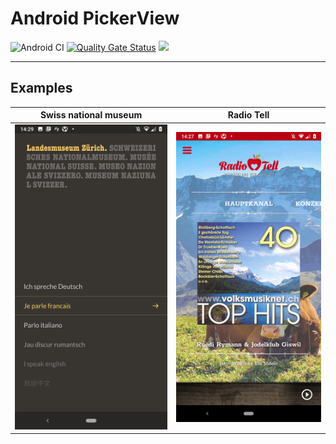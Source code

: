 # Android PickerView

![Android CI](https://github.com/swissdevch/android-picker/workflows/Android%20CI/badge.svg)
[![Quality Gate Status](https://sonarcloud.io/api/project_badges/measure?project=swissdevch_android-picker&metric=alert_status)](https://sonarcloud.io/dashboard?id=swissdevch_android-picker)
[![](https://jitpack.io/v/swissdevch/android-picker.svg)](https://jitpack.io/#swissdevch/android-picker)

---

## Examples

| Swiss national museum | Radio Tell |
| --- | --- |
| ![Swiss national museum](screenshots/snm.png) | ![Radio Tell](screenshots/radio_tell.png) |
